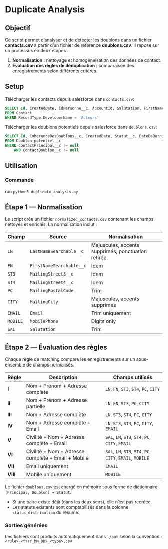 # Duplicate Analysis

## Objectif

Ce script permet d’analyser et de détecter les doublons dans un fichier **contacts.csv** à partir d’un fichier de référence **doublons.csv**.
Il repose sur un processus en deux étapes :

1. **Normalisation** : nettoyage et homogénéisation des données de contact.
2. **Évaluation des règles de déduplication** : comparaison des enregistrements selon différents critères.


## Setup

Télécharger les contacts depuis salesforce dans `contacts.csv`:

```SQL
SELECT Id, CreatedDate, IdPersonne__c, AccountId, Salutation, FirstName, LastName, FirstNameSearchable__c, LastNameSearchable__c, MailingStreet1__c, MailingStreet2__c, MailingStreet3__c, MailingStreet4__c, MailingPostalCode, MailingCity, MailingCountry, HomePhone, MobilePhone, Email, Est_un_doublon__c, TECH_IsMerged__c, TECH_SFIdPrincipal__c, InformationDonateur__c, Sphere__c, TypeActeurs__c, IdSCCFContact__c, Statut__c
FROM Contact
WHERE RecordType.DeveloperName = 'Acteurs'
```

Télécharger les doublons potentiels depuis salesforce dans `doublons.csv`:
```SQL
SELECT Id, CoherenceDesDoublons__c, CreatedDate, Statut__c, DateDeDernierTraitement__c, ContactPrincipal__c, ContactDoublon__c
FROM Doublon_potentiel__c
WHERE ContactPrincipal__c != null
	AND ContactDoublon__c != null
```


## Utilisation

### Commande

run `python3 duplicate_analysis.py`


## Étape 1 — Normalisation

Le script crée un fichier `normalized_contacts.csv` contenant les champs nettoyés et enrichis.
La normalisation inclut :

| Champ    | Source                   | Normalisation                                      |
| -------- | ------------------------ | -------------------------------------------------- |
| `LN`     | `LastNameSearchable__c`  | Majuscules, accents supprimés, ponctuation retirée |
| `FN`     | `FirstNameSearchable__c` | Idem                                               |
| `ST3`    | `MailingStreet3__c`      | Idem                                               |
| `ST4`    | `MailingStreet4__c`      | Idem                                               |
| `PC`     | `MailingPostalCode`      | Trim                                               |
| `CITY`   | `MailingCity`            | Majuscules, accents supprimés                      |
| `EMAIL`  | `Email`                  | Trim uniquement                                    |
| `MOBILE` | `MobilePhone`            | Digits only                                        |
| `SAL`    | `Salutation`             | Trim                                               |


## Étape 2 — Évaluation des règles

Chaque règle de matching compare les enregistrements sur un sous-ensemble de champs normalisés.

| Règle    | Description                                        | Champs utilisés                                            |
| -------- | -------------------------------------------------- | ---------------------------------------------------------- |
| **I**    | Nom + Prénom + Adresse complète                    | `LN`, `FN`, `ST3`, `ST4`, `PC`, `CITY`                     |
| **II**   | Nom + Prénom + Adresse partielle                   | `LN`, `FN`, `ST3`, `PC`, `CITY`                            |
| **III**  | Nom + Adresse complète                             | `LN`, `ST3`, `ST4`, `PC`, `CITY`                           |
| **IV**   | Nom + Adresse complète + Email                     | `LN`, `ST3`, `ST4`, `PC`, `CITY`, `EMAIL`                  |
| **V**    | Civilité + Nom + Adresse complète + Email          | `SAL`, `LN`, `ST3`, `ST4`, `PC`, `CITY`, `EMAIL`           |
| **VI**   | Civilité + Nom + Adresse complète + Email + Mobile | `SAL`, `LN`, `ST3`, `ST4`, `PC`, `CITY`, `EMAIL`, `MOBILE` |
| **VII**  | Email uniquement                                   | `EMAIL`                                                    |
| **VIII** | Mobile uniquement                                  | `MOBILE`                                                   |


Le fichier `doublons.csv` est chargé en mémoire sous forme de dictionnaire `(Principal, Doublon) → Statut`.

* Si une paire existe déjà (dans les deux sens), elle n’est pas recréée.
* Les statuts existants sont comptabilisés dans la colonne `status_distribution` du résumé.

### Sorties générées

Les fichiers sont produits automatiquement dans `./out` selon la convention : `<rule>_<YYYY_MM_DD>_<type>.csv`
